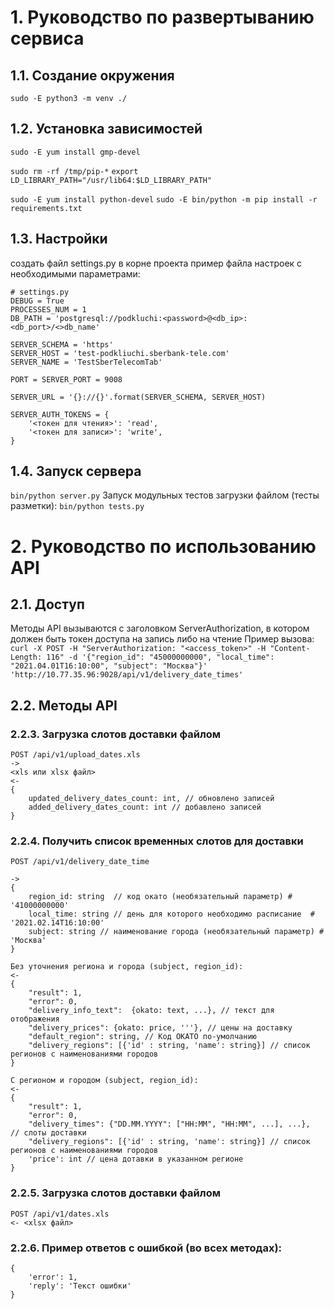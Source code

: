 # 1. Руководство по развертыванию сервиса
## 1.1. Создание окружения
```sudo -E python3 -m venv ./```

## 1.2. Установка зависимостей
```sudo -E yum install gmp-devel```
 
```sudo rm -rf /tmp/pip-*```
```export LD_LIBRARY_PATH="/usr/lib64:$LD_LIBRARY_PATH"```

```sudo -E yum install python-devel```
```sudo -E bin/python -m pip install -r requirements.txt```

## 1.3. Настройки
создать файл settings.py в корне проекта
пример файла настроек с необходимыми параметрами:

```
# settings.py
DEBUG = True
PROCESSES_NUM = 1
DB_PATH = 'postgresql://podkluchi:<password>@<db_ip>:<db_port>/<>db_name'

SERVER_SCHEMA = 'https'
SERVER_HOST = 'test-podkliuchi.sberbank-tele.com'
SERVER_NAME = 'TestSberTelecomTab'

PORT = SERVER_PORT = 9008

SERVER_URL = '{}://{}'.format(SERVER_SCHEMA, SERVER_HOST)

SERVER_AUTH_TOKENS = {
    '<токен для чтения>': 'read',
    '<токен для записи>': 'write',
}
```

## 1.4. Запуск сервера
```bin/python server.py```
Запуск модульных тестов загрузки файлом (тесты разметки):
```bin/python tests.py```

# 2. Руководство по использованию API
## 2.1. Доступ
Методы API вызываются с заголовком ServerAuthorization, в котором должен быть токен доступа на запись либо на чтение
Пример вызова:
```curl -X POST -H "ServerAuthorization: "<access_token>" -H "Content-Length: 116" -d '{"region_id": "45000000000", "local_time": "2021.04.01T16:10:00", "subject": "Москва"}' 'http://10.77.35.96:9028/api/v1/delivery_date_times'```

## 2.2. Методы API

### 2.2.3. Загрузка слотов доставки файлом
```
POST /api/v1/upload_dates.xls
->
<xls или xlsx файл>
<-
{
    updated_delivery_dates_count: int, // обновлено записей
    added_delivery_dates_count: int // добавлено записей
}
```

### 2.2.4. Получить список временных слотов для доставки
```
POST /api/v1/delivery_date_time

->
{
    region_id: string  // код окато (необязательный параметр) # '41000000000'
    local_time: string // день для которого необходимо расписание  # '2021.02.14T16:10:00'
    subject: string // наименование города (необязательный параметр) # 'Москва'
}

Без уточнения региона и города (subject, region_id):
<- 
{
    "result": 1,
    "error": 0,
    "delivery_info_text":  {okato: text, ...}, // текст для отображения
    "delivery_prices": {okato: price, '''}, // цены на доставку
    "default_region": string, // Код ОКАТО по-умолчанию
    "delivery_regions": [{'id' : string, 'name': string}] // список регионов с наименованиями городов
}

С регионом и городом (subject, region_id):
<-
{
    "result": 1,
    "error": 0,
    "delivery_times": {"DD.MM.YYYY": ["HH:MM", "HH:MM", ...], ...},  // cлоты доставки
    "delivery_regions": [{'id' : string, 'name': string}] // список регионов с наименованиями городов
    'price': int // цена дотавки в указанном регионе
}
```

### 2.2.5. Загрузка слотов доставки файлом
```
POST /api/v1/dates.xls
<- <xlsx файл>
```

### 2.2.6. Пример ответов с ошибкой (во всех методах):
```
{
    'error': 1,
    'reply': 'Текст ошибки'
}
```
